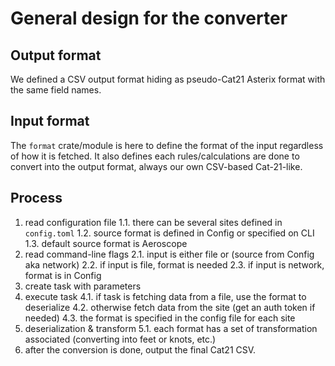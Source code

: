 
# General design for the converter

## Output format

We defined a CSV output format hiding as pseudo-Cat21 Asterix format with the same field names.

## Input format

The `format` crate/module is here to define the format of the input regardless of how it is fetched.  It also defines each rules/calculations are done to convert into the output format, always our own CSV-based Cat-21-like.

## Process

1. read configuration file
   1.1. there can be several sites defined in `config.toml`
   1.2. source format is defined in Config or specified on CLI
   1.3. default source format is Aeroscope
2. read command-line flags
   2.1. input is either file or (source from Config aka network)
   2.2. if input is file, format is needed
   2.3. if input is network, format is in Config
3. create task with parameters
4. execute task
   4.1. if task is fetching data from a file, use the format to deserialize
   4.2. otherwise fetch data from the site (get an auth token if needed)
   4.3. the format is specified in the config file for each site
5. deserialization & transform
   5.1. each format has a set of transformation associated (converting into feet or knots, etc.)
6. after the conversion is done, output the final Cat21 CSV.




